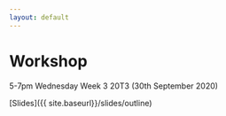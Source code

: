 ```yaml
---
layout: default
---
```


# Workshop

5-7pm Wednesday Week 3 20T3 (30th September 2020)

[Slides]({{ site.baseurl}}/slides/outline)
